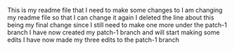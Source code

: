 This is my readme file that I need to make some changes to 
I am changing my readme file so that I can change it again
I deleted the line about this being my final change since I still need to make one more under the patch-1 branch
I have now created my patch-1 branch and will start making some edits
I have now made my three edits to the patch-1 branch
